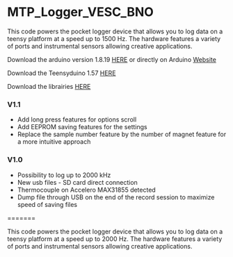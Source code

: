 # MTP_Logger_VESC_BNO
 This code powers the pocket logger device that allows you to log data on a teensy platform at a speed up to 1500 Hz. The hardware features a variety of ports and instrumental sensors allowing creative applications.
 
 Download the arduino version 1.8.19 [HERE](https://drive.google.com/file/d/1MVcYucFAieLHTNYb9F2uXIgd6ZfItMbf/view?usp=share_link)
 or directly on Arduino [Website](https://www.arduino.cc/en/software)
 
 Download the Teensyduino 1.57 [HERE](https://drive.google.com/file/d/1MYV_6k8_FOjVSu_0nEv0t5DYQVfheGJX/view?usp=share_link)
 
 Download the librairies [HERE](https://drive.google.com/file/d/1uD_BRNu2cje4Sr70Sb3zQySTAuelpn7L/view?usp=share_link)
 

### V1.1
- Add long press features for options scroll
- Add EEPROM saving features for the settings
- Replace the sample number feature by the number of magnet feature for a more intuitive approach

### V1.0
- Possibility to log up to 2000 kHz
- New usb files - SD card direct connection
- Thermocouple on Accelero MAX31855 detected
- Dump file through USB on the end of the record session to maximize speed of saving files

=======

 This code powers the pocket logger device that allows you to log data on a teensy platform at a speed up to 2000 Hz. The hardware features a variety of ports and instrumental sensors allowing creative applications.
